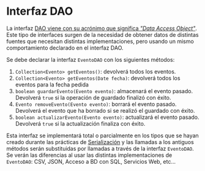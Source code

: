 # Interfaz DAO
La interfaz [DAO viene con su acrónimo que significa _"Data Access Object"_](https://es.wikipedia.org/wiki/Objeto_de_acceso_a_datos).
Este tipo de interfaces surgen de la necesidad de obtener datos de distintas fuentes que necesitan distintas implementaciones, pero usando un mismo comportamiento declarado en el interfaz DAO.

Se debe declarar la interfaz `EventoDAO` con los siguientes métodos:
1. `Collection<Evento> getEventos()`: devolverá todos los eventos.
1. `Collection<Evento> getEventos(Date fecha)`: devolverá todos los eventos para la fecha pedida
1. `boolean guardarEvento(Evento evento)`: almacenará el evento pasado. Devolverá `true` si la operación de guardado finalizó con éxito.
1. `Evento removeEvento(Evento evento)`: borrará el evento pasado. Devolverá el evento que ha borrado si se realizó el guardado con éxito.
1. `boolean actualizarEvento(Evento evento)`: actualizará el evento pasado. Devolverá `true` si la actualización finaliza con éxito.

Esta interfaz se implementará total o parcialmente en los tipos que se hayan creado durante las prácticas de [Serialización](https://github.com/DptoSIC/DatosDeportivos/blob/master/practicas/Java/serializacion.MD#serializaci%C3%B3n) y las llamadas a los antiguos métodos serán substituidas por llamadas a través de la interfaz `EventoDAO`.
Se verán las diferencias al usar las distintas implementaciones de `EventoDAO`: CSV, JSON, Acceso a BD con SQL, Servicios Web, etc...
